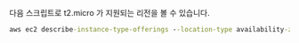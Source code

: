 다음 스크립트로 t2.micro 가 지원되는 리전을 볼 수 있습니다.

```cmd
aws ec2 describe-instance-type-offerings --location-type availability-zone  --filters Name=instance-type,Values=t2.micro --region ap-northeast-2 --output table
```
